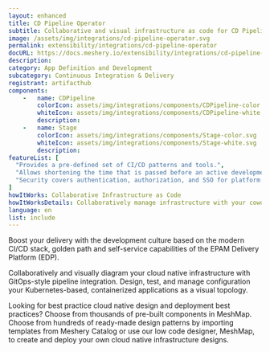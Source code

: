 ```yaml
---
layout: enhanced
title: CD Pipeline Operator
subtitle: Collaborative and visual infrastructure as code for CD Pipeline Operator
image: /assets/img/integrations/cd-pipeline-operator.svg
permalink: extensibility/integrations/cd-pipeline-operator
docURL: https://docs.meshery.io/extensibility/integrations/cd-pipeline-operator
description: 
category: App Definition and Development
subcategory: Continuous Integration & Delivery
registrant: artifacthub
components: 
	-	name: CDPipeline
		colorIcon: assets/img/integrations/components/CDPipeline-color.svg
		whiteIcon: assets/img/integrations/components/CDPipeline-white.svg
		description: 
	-	name: Stage
		colorIcon: assets/img/integrations/components/Stage-color.svg
		whiteIcon: assets/img/integrations/components/Stage-white.svg
		description: 
featureList: [
  "Provides a pre-defined set of CI/CD patterns and tools.",
  "Allows shortening the time that is passed before an active development.",
  "Security covers authentication, authorization, and SSO for platform services."
]
howItWorks: Collaborative Infrastructure as Code
howItWorksDetails: Collaboratively manage infrastructure with your coworkers synchronously sharing the same designs.
language: en
list: include
---
```

<p>
Boost your delivery with the development culture based on the modern CI/CD stack, golden path and self-service capabilities of the EPAM Delivery Platform (EDP).
</p>
<p>
    Collaboratively and visually diagram your cloud native infrastructure with GitOps-style pipeline integration. Design, test, and manage configuration your Kubernetes-based, containerized applications as a visual topology.
</p>
<p>
    Looking for best practice cloud native design and deployment best practices? Choose from thousands of pre-built components in MeshMap. Choose from hundreds of ready-made design patterns by importing templates from Meshery Catalog or use our low code designer, MeshMap, to create and deploy your own cloud native infrastructure designs.
</p>
